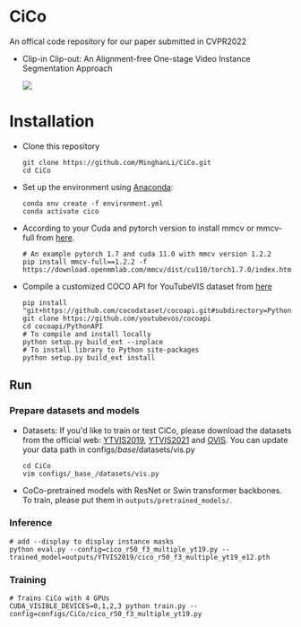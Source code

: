 # CiCo
An offical code repository for our paper submitted in CVPR2022
- Clip-in Clip-out: An Alignment-free One-stage Video Instance Segmentation Approach 

  ![](https://github.com/MinghanLi/CiCo/blob/main/imgs/cico_entire.png)
 
# Installation
 - Clone this repository 
   ```Shell
   git clone https://github.com/MinghanLi/CiCo.git
   cd CiCo
   ```
 - Set up the environment using [Anaconda](https://www.anaconda.com/distribution/):
   ```Shell
   conda env create -f environment.yml
   conda activate cico
    ```
       
 - According to your Cuda and pytorch version to install mmcv or mmcv-full from [here](https://github.com/open-mmlab/mmcv). 
   ```Shell
   # An example pytorch 1.7 and cuda 11.0 with mmcv version 1.2.2
   pip install mmcv-full==1.2.2 -f https://download.openmmlab.com/mmcv/dist/cu110/torch1.7.0/index.html 
   ```
 - Compile a customized COCO API for YouTubeVIS dataset from [here](https://github.com/youtubevos/cocoapi)
   ```Shell
   pip install "git+https://github.com/cocodataset/cocoapi.git#subdirectory=PythonAPI"
   git clone https://github.com/youtubevos/cocoapi
   cd cocoapi/PythonAPI
   # To compile and install locally 
   python setup.py build_ext --inplace
   # To install library to Python site-packages 
   python setup.py build_ext install
   ```

## Run 

### Prepare datasets and models
 - Datasets: If you'd like to train or test CiCo, please download the datasets from the official web: [YTVIS2019](https://youtube-vos.org/dataset/), [YTVIS2021](https://youtube-vos.org/dataset/vis/) and [OVIS](http://songbai.site/ovis/). 
   You can update your data path in configs/_base_/datasets/vis.py
   ```Shell
   cd CiCo
   vim configs/_base_/datasets/vis.py
   ```

 - CoCo-pretrained models with ResNet or Swin transformer backbones. To train, please put them in `outputs/pretrained_models/`.

### Inference
   ```Shell
   # add --display to display instance masks
   python eval.py --config=cico_r50_f3_multiple_yt19.py --trained_model=outputs/YTVIS2019/cico_r50_f3_multiple_yt19_e12.pth
   ```

### Training
   ```Shell
   # Trains CiCo with 4 GPUs
   CUDA_VISIBLE_DEVICES=0,1,2,3 python train.py --config=configs/CiCo/cico_r50_f3_multiple_yt19.py
   ```

